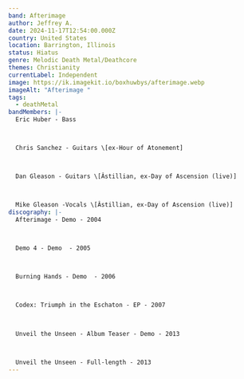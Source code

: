 ```yaml
---
band: Afterimage
author: Jeffrey A.
date: 2024-11-17T12:54:00.000Z
country: United States
location: Barrington, Illinois
status: Hiatus
genre: Melodic Death Metal/Deathcore
themes: Christianity
currentLabel: Independent
image: https://ik.imagekit.io/boxhuwbys/afterimage.webp
imageAlt: "Afterimage "
tags:
  - deathMetal
bandMembers: |-
  Eric Huber - Bass 



  Chris Sanchez - Guitars \[ex-Hour of Atonement]	



  Dan Gleason -	Guitars \[Âstillian, ex-Day of Ascension (live)] 



  Mike Gleason -Vocals \[Âstillian, ex-Day of Ascension (live)]
discography: |-
  Afterimage - Demo - 2004 

   	 

  Demo 4 - Demo  - 2005 



  Burning Hands - Demo  - 2006 



  Codex: Triumph in the Eschaton - EP - 2007 

   

  Unveil the Unseen - Album Teaser - Demo - 2013 



  Unveil the Unseen - Full-length - 2013
---
```

